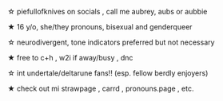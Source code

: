 ☆ piefullofknives on socials , call me aubrey, aubs or aubbie

★ 16 y/o, she/they pronouns, bisexual and genderqueer

☆ neurodivergent, tone indicators preferred but not necessary

★ free to c+h , w2i if away/busy , dnc

☆ int undertale/deltarune fans!! (esp. fellow berdly enjoyers)

★ check out mi strawpage , carrd , pronouns.page , etc.
